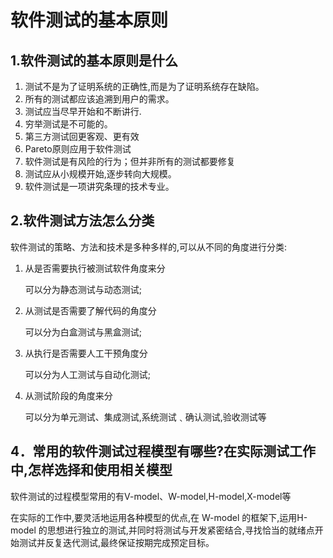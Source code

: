 # 软件测试的基本原则

## 1.软件测试的基本原则是什么

1. 测试不是为了证明系统的正确性,而是为了证明系统存在缺陷。
2. 所有的测试都应该追溯到用户的需求。
3. 测试应当尽早开始和不断讲行.
4. 穷举测试是不可能的。
5. 第三方测试回更客观、更有效
6. Pareto原则应用于软件测试
7. 软件测试是有风险的行为；但并非所有的测试都要修复
8. 测试应从小规模开始,逐步转向大规模。
9. 软件测试是一项讲究条理的技术专业。

## 2.软件测试方法怎么分类

软件测试的策略、方法和技术是多种多样的,可以从不同的角度进行分类:

1. 从是否需要执行被测试软件角度来分

    可以分为静态测试与动态测试;

2. 从测试是否需要了解代码的角度分

    可以分为白盒测试与黑盒测试;

3. 从执行是否需要人工干预角度分

    可以分为人工测试与自动化测试;

4. 从测试阶段的角度来分

    可以分为单元测试、集成测试,系统测试﹑确认测试,验收测试等

## 4．常用的软件测试过程模型有哪些?在实际测试工作中,怎样选择和使用相关模型

软件测试的过程模型常用的有V-model、W-model,H-model,X-model等

在实际的工作中,要灵活地运用各种模型的优点,在 W-model 的框架下,运用H-model 的思想进行独立的测试,并同时将测试与开发紧密结合,寻找恰当的就绪点开始测试并反复迭代测试,最终保证按期完成预定目标。
